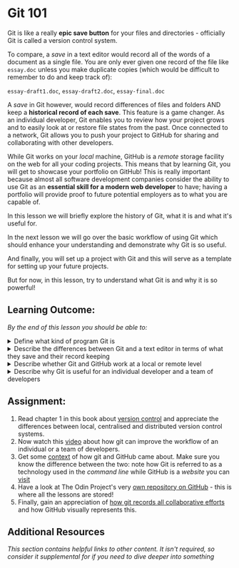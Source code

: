 # Git 101
Git is like a really **epic save button** for your files and directories - officially Git is called a version control system.

To compare, a *save* in a text editor would record all of the words of a document as a single file. You are only ever given one record of the file like `essay.doc` unless you make duplicate copies (which would be difficult to remember to do and keep track of):

`essay-draft1.doc`, `essay-draft2.doc`, `essay-final.doc`

A *save* in Git however, would record differences of files and folders AND keep a **historical record of each save**. This feature is a game changer. As an individual developer, Git enables you to review how your project grows and to easily look at or restore file states from the past. Once connected to a network, Git allows you to push your project to GitHub for sharing and collaborating with other developers.

While Git works on your *local* machine, GitHub is a *remote* storage facility on the web for all your coding projects. This means that by learning Git, you will get to showcase your portfolio on GitHub! This is really important because almost all software development companies consider the ability to use Git as an **essential skill for a modern web developer** to have; having a portfolio will provide proof to future potential employers as to what you are capable of.

In this lesson we will briefly explore the history of Git, what it is and what it's useful for.

In the next lesson we will go over the basic workflow of using Git which should enhance your understanding and demonstrate why Git is so useful.

And finally, you will set up a project with Git and this will serve as a template for setting up your future projects.

But for now, in this lesson, try to understand what Git is and why it is so powerful!

## Learning Outcome:
*By the end of this lesson you should be able to:*

<details>
<summary>Define what kind of program Git is</summary>
<ul><ul>
  <li>Git is a Version Control program.</li>
</ul></ul>
</details>

<details>
<summary>Describe the differences between Git and a text editor in terms of what they save and their record keeping</summary>
<ul><ul>
  <li>Git tracks changes to the files and their contents.</li>
  <li>A text editor can only make a save changes to a file</li>
</ul></ul>
</details>

<details>
<summary>Describe whether Git and GitHub work at a local or remote level</summary>
<ul><ul>
  <li>Git works on a local level. Any changes you make are saved locally with Git.</li>
  <li>GitHub works on a remote level.  You must push your changes made locally (using Git) to GitHub</li>
</ul></ul>
</details>

<details>
<summary>Describe why Git is useful for an individual developer and a team of developers</summary>
<ul><ul>
  <li>Git is useful for an individual to create snapshots of their work.  If they realize halfway through that they've messed up, it's much easier to reset.</li>
  <li>Git is useful for teams because it's capable of merging code together.  One developer can be working on a part of code while a different developer works on a different part.  They can then use git to combine the changes.
</ul></ul>
</details>

## Assignment:
1. Read chapter 1 in this book about [version control](https://git-scm.com/book/en/v2/Getting-Started-About-Version-Control) and appreciate the differences between local, centralised and distributed version control systems.
2. Now watch this [video](https://www.youtube.com/watch?v=8oRjP8yj2Wo) about how git can improve the workflow of an individual or a team of developers.
3. Get some [context](https://www.youtube.com/watch?v=1h9_cB9mPT8&feature=youtu.be&t=13s) of how git and GitHub came about. Make sure you know the difference between the two: note how Git is referred to as a technology used in the *command line* while GitHub is a *website* you can [visit](https://github.com/)
4. Have a look at The Odin Project's very [own repository on GitHub](https://github.com/TheOdinProject/curriculum) - this is where all the lessons are stored!
5. Finally, gain an appreciation of [how git records all collaborative efforts](https://github.com/TheOdinProject/curriculum/graphs/contributors) and how GitHub visually represents this.


## Additional Resources

*This section contains helpful links to other content. It isn't required, so consider it supplemental for if you need to dive deeper into something*
